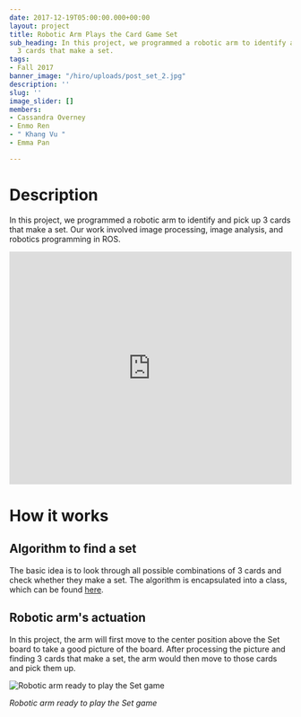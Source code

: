 ```yaml
---
date: 2017-12-19T05:00:00.000+00:00
layout: project
title: Robotic Arm Plays the Card Game Set
sub_heading: In this project, we programmed a robotic arm to identify and pick up
  3 cards that make a set.
tags:
- Fall 2017
banner_image: "/hiro/uploads/post_set_2.jpg"
description: ''
slug: ''
image_slider: []
members:
- Cassandra Overney
- Enmo Ren
- " Khang Vu "
- Emma Pan

---
```

# Description

In this project, we programmed a robotic arm to identify and pick up 3 cards that make a set. Our work involved image processing, image analysis, and robotics programming in ROS.

<iframe width="100%" height="415" src="https://www.youtube.com/embed/idnPBx4LdmI" frameborder="0" allow="accelerometer; autoplay; encrypted-media; gyroscope; picture-in-picture" allowfullscreen></iframe>

# How it works

## Algorithm to find a set

The basic idea is to look through all possible combinations of 3 cards and check whether they make a set. The algorithm is encapsulated into a class, which can be found [here](https://github.com/olinrobotics/irl/blob/master/irl_archive/Fall_2017/set/scripts/Set.py).

## Robotic arm's actuation

In this project, the arm will first move to the center position above the Set board to take a good picture of the board. After processing the picture and finding 3 cards that make a set, the arm would then move to those cards and pick them up.

![Robotic arm ready to play the Set game](https://minhkhang1795.github.io/img/post_set_1.jpg "Robotic arm ready to play the Set game")

_Robotic arm ready to play the Set game_